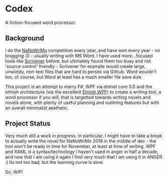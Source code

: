 # Codex

A fiction-focused word processor.

## Background

I do the [NaNoWriMo](https://github.com/ChrisPritchard/Codex) competition every year, and have won every year - no bragging :D - usually writing with MS Word. I have used more...focused tools like [Scrivener](https://www.literatureandlatte.com/scrivener/overview) before, but ultimately found them too busy and not 'source control' friendly - Scrivener for example would create large, unwieldy, non-text files that are hard to persist via Github. Word wouldn't too, of course, but Word at least has a much smaller file save size.

This project is an attempt to marry F#, WPF via dotnet core 3.0 and the elmish architecture (via the excellent [Elmish.WPF](https://github.com/elmish/Elmish.WPF)) to create a writing tool, a word processor if you will, that is targetted towards writing novels and novels alone, with plenty of useful planning and outlining features but with an overall minimalist aesthetic.

## Project Status

Very much still a work in progress. In particular, I might have to take a break to actually write the novel for NaNoWriMo 2019 in the middle of dev - the tool won't be ready in time for November, at least at time of writing. WPF and XAML is a syntax/technology I haven't used in anger in half a decade, and now that I am using it again I find very much that I am using it in ANGER :) Its not too bad, but the learning curve is slow.

So, WIP!
